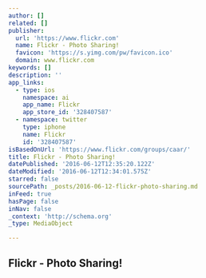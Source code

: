 ```yaml
---
author: []
related: []
publisher:
  url: 'https://www.flickr.com'
  name: Flickr - Photo Sharing!
  favicon: 'https://s.yimg.com/pw/favicon.ico'
  domain: www.flickr.com
keywords: []
description: ''
app_links:
  - type: ios
    namespace: ai
    app_name: Flickr
    app_store_id: '328407587'
  - namespace: twitter
    type: iphone
    name: Flickr
    id: '328407587'
isBasedOnUrl: 'https://www.flickr.com/groups/caar/'
title: Flickr - Photo Sharing!
datePublished: '2016-06-12T12:35:20.122Z'
dateModified: '2016-06-12T12:34:01.575Z'
starred: false
sourcePath: _posts/2016-06-12-flickr-photo-sharing.md
inFeed: true
hasPage: false
inNav: false
_context: 'http://schema.org'
_type: MediaObject

---
```

<article style=""><h1>Flickr - Photo Sharing!</h1></article>